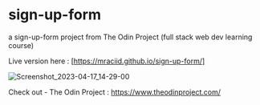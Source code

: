 # sign-up-form
a sign-up-form project from The Odin Project (full stack web dev learning course)

Live version here : [https://mraciid.github.io/sign-up-form/]

![Screenshot_2023-04-17_14-29-00](https://user-images.githubusercontent.com/100881182/232484172-544416b3-f0a4-4e27-a225-20d1b75c9ca0.png)




Check out -
The Odin Project : https://www.theodinproject.com/
